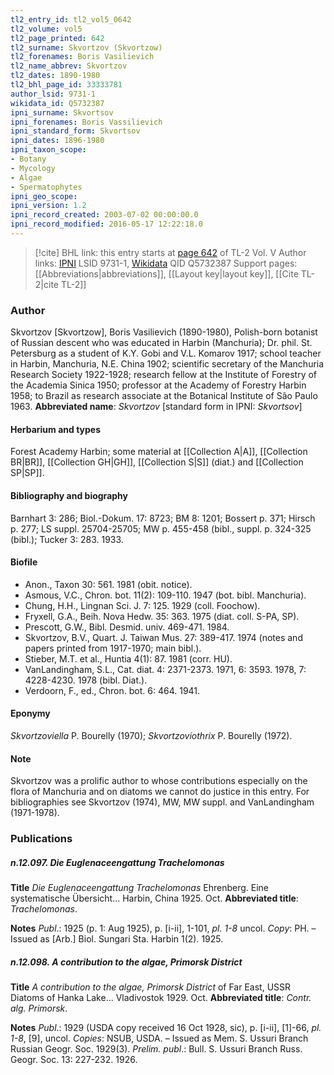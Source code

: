 ```yaml
---
tl2_entry_id: tl2_vol5_0642
tl2_volume: vol5
tl2_page_printed: 642
tl2_surname: Skvortzov (Skvortzow)
tl2_forenames: Boris Vasilievich
tl2_name_abbrev: Skvortzov
tl2_dates: 1890-1980
tl2_bhl_page_id: 33333781
author_lsid: 9731-1
wikidata_id: Q5732387
ipni_surname: Skvortsov
ipni_forenames: Boris Vassilievich
ipni_standard_form: Skvortsov
ipni_dates: 1896-1980
ipni_taxon_scope: 
- Botany
- Mycology
- Algae
- Spermatophytes
ipni_geo_scope: 
ipni_version: 1.2
ipni_record_created: 2003-07-02 00:00:00.0
ipni_record_modified: 2016-05-17 12:22:18.0
---
```


> [!cite] BHL link: this entry starts at [page 642](https://www.biodiversitylibrary.org/page/33333781) of TL-2 Vol. V
> Author links: [IPNI](https://www.ipni.org/a/9731-1) LSID 9731-1, [Wikidata](https://www.wikidata.org/wiki/Q5732387) QID Q5732387
> Support pages: [[Abbreviations|abbreviations]], [[Layout key|layout key]], [[Cite TL-2|cite TL-2]]

### Author

Skvortzov \[Skvortzow\], Boris Vasilievich (1890-1980), Polish-born botanist of Russian descent who was educated in Harbin (Manchuria); Dr. phil. St. Petersburg as a student of K.Y. Gobi and V.L. Komarov 1917; school teacher in Harbin, Manchuria, N.E. China 1902; scientific secretary of the Manchuria Research Society 1922-1928; research fellow at the Institute of Forestry of the Academia Sinica 1950; professor at the Academy of Forestry Harbin 1958; to Brazil as research associate at the Botanical Institute of São Paulo 1963. 
**Abbreviated name**: *Skvortzov* \[standard form in IPNI: *Skvortsov*\]

#### Herbarium and types

Forest Academy Harbin; some material at [[Collection A|A]], [[Collection BR|BR]], [[Collection GH|GH]], [[Collection S|S]] (diat.) and [[Collection SP|SP]].

#### Bibliography and biography

Barnhart 3: 286; Biol.-Dokum. 17: 8723; BM 8: 1201; Bossert p. 371; Hirsch p. 277; LS suppl. 25704-25705; MW p. 455-458 (bibl., suppl. p. 324-325 (bibl.); Tucker 3: 283. 1933.

#### Biofile

- Anon., Taxon 30: 561. 1981 (obit. notice).
- Asmous, V.C., Chron. bot. 11(2): 109-110. 1947 (bot. bibl. Manchuria).
- Chung, H.H., Lingnan Sci. J. 7: 125. 1929 (coll. Foochow).
- Fryxell, G.A., Beih. Nova Hedw. 35: 363. 1975 (diat. coll. S-PA, SP).
- Prescott, G.W., Bibl. Desmid. univ. 469-471. 1984.
- Skvortzov, B.V., Quart. J. Taiwan Mus. 27: 389-417. 1974 (notes and papers printed from 1917-1970; main bibl.).
- Stieber, M.T. et al., Huntia 4(1): 87. 1981 (corr. HU).
- VanLandingham, S.L., Cat. diat. 4: 2371-2373. 1971, 6: 3593. 1978, 7: 4228-4230. 1978 (bibl. Diat.).
- Verdoorn, F., ed., Chron. bot. 6: 464. 1941.

#### Eponymy

*Skvortzoviella* P. Bourelly (1970); *Skvortzoviothrix* P. Bourelly (1972).

#### Note

Skvortzov was a prolific author to whose contributions especially on the flora of Manchuria and on diatoms we cannot do justice in this entry. For bibliographies see Skvortzov (1974), MW, MW suppl. and VanLandingham (1971-1978).

### Publications

##### n.12.097. Die Euglenaceengattung Trachelomonas

**Title**
*Die Euglenaceengattung Trachelomonas* Ehrenberg. Eine systematische Übersicht... Harbin, China 1925. Oct.
**Abbreviated title**: *Trachelomonas*.

**Notes**
*Publ*.: 1925 (p. 1: Aug 1925), p. \[i-ii\], 1-101, *pl. 1-8* uncol. *Copy*: PH. – Issued as \[Arb.\] Biol. Sungari Sta. Harbin 1(2). 1925.

##### n.12.098. A contribution to the algae, Primorsk District

**Title**
*A contribution to the algae, Primorsk District* of Far East, USSR Diatoms of Hanka Lake... Vladivostok 1929. Oct.
**Abbreviated title**: *Contr. alg. Primorsk*.

**Notes**
*Publ*.: 1929 (USDA copy received 16 Oct 1928, sic), p. \[i-ii\], \[1\]-66, *pl. 1-8*, \[9\], uncol.
*Copies*: NSUB, USDA. – Issued as Mem. S. Ussuri Branch Russian Geogr. Soc. 1929(3).
*Prelim. publ*.: Bull. S. Ussuri Branch Russ. Geogr. Soc. 13: 227-232. 1926.

